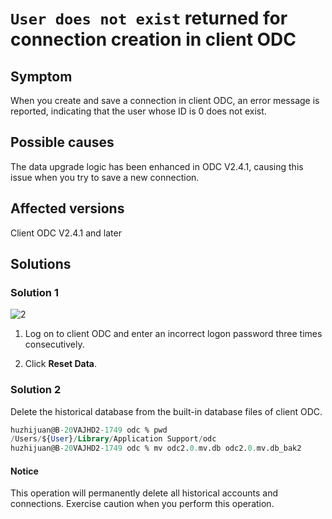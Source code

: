 `User does not exist` returned for connection creation in client ODC
=====================================

Symptom
-------------

When you create and save a connection in client ODC, an error message is reported, indicating that the user whose ID is 0 does not exist.

Possible causes
-------------

The data upgrade logic has been enhanced in ODC V2.4.1, causing this issue when you try to save a new connection.

Affected versions
--------------

Client ODC V2.4.1 and later

Solutions
-------------

### **Solution 1**

![2](https://obbusiness-private.oss-cn-shanghai.aliyuncs.com/doc/img/odc/KB/3.common-troubleshooting/6.client-odc-problems/6.user-does-not-exist-error-when-creating-a-new-connection/2.png)

1. Log on to client ODC and enter an incorrect logon password three times consecutively.

2. Click **Reset Data**.

### **Solution 2**

Delete the historical database from the built-in database files of client ODC.

```sql
huzhijuan@B-20VAJHD2-1749 odc % pwd
/Users/${User}/Library/Application Support/odc
huzhijuan@B-20VAJHD2-1749 odc % mv odc2.0.mv.db odc2.0.mv.db_bak2
```

<main id="notice" type='notice'>
   <h4>Notice</h4>
   <p>This operation will permanently delete all historical accounts and connections. Exercise caution when you perform this operation. </p>
</main>


